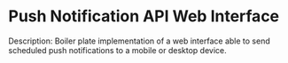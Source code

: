 # Push Notification API Web Interface
Description: Boiler plate implementation of a web interface able to send scheduled push notifications to a mobile or desktop device.   
